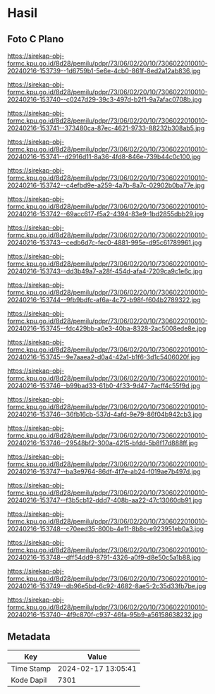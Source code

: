 # Hasil

## Foto C Plano

https://sirekap-obj-formc.kpu.go.id/8d28/pemilu/pdpr/73/06/02/20/10/7306022010010-20240216-153739--1d6759b1-5e6e-4cb0-861f-8ed2a12ab836.jpg

https://sirekap-obj-formc.kpu.go.id/8d28/pemilu/pdpr/73/06/02/20/10/7306022010010-20240216-153740--c0247d29-39c3-497d-b2f1-9a7afac0708b.jpg

https://sirekap-obj-formc.kpu.go.id/8d28/pemilu/pdpr/73/06/02/20/10/7306022010010-20240216-153741--373480ca-87ec-4621-9733-88232b308ab5.jpg

https://sirekap-obj-formc.kpu.go.id/8d28/pemilu/pdpr/73/06/02/20/10/7306022010010-20240216-153741--d2916d11-8a36-4fd8-846e-739b44c0c100.jpg

https://sirekap-obj-formc.kpu.go.id/8d28/pemilu/pdpr/73/06/02/20/10/7306022010010-20240216-153742--c4efbd9e-a259-4a7b-8a7c-02902b0ba77e.jpg

https://sirekap-obj-formc.kpu.go.id/8d28/pemilu/pdpr/73/06/02/20/10/7306022010010-20240216-153742--69acc617-f5a2-4394-83e9-1bd2855dbb29.jpg

https://sirekap-obj-formc.kpu.go.id/8d28/pemilu/pdpr/73/06/02/20/10/7306022010010-20240216-153743--cedb6d7c-fec0-4881-995e-d95c61789961.jpg

https://sirekap-obj-formc.kpu.go.id/8d28/pemilu/pdpr/73/06/02/20/10/7306022010010-20240216-153743--dd3b49a7-a28f-454d-afa4-7209ca9c1e6c.jpg

https://sirekap-obj-formc.kpu.go.id/8d28/pemilu/pdpr/73/06/02/20/10/7306022010010-20240216-153744--9fb9bdfc-af6a-4c72-b98f-f604b2789322.jpg

https://sirekap-obj-formc.kpu.go.id/8d28/pemilu/pdpr/73/06/02/20/10/7306022010010-20240216-153745--fdc429bb-a0e3-40ba-8328-2ac5008ede8e.jpg

https://sirekap-obj-formc.kpu.go.id/8d28/pemilu/pdpr/73/06/02/20/10/7306022010010-20240216-153745--9e7aaea2-d0a4-42a1-b1f6-3d1c5406020f.jpg

https://sirekap-obj-formc.kpu.go.id/8d28/pemilu/pdpr/73/06/02/20/10/7306022010010-20240216-153746--b99bad33-61b0-4f33-9d47-7acff4c55f9d.jpg

https://sirekap-obj-formc.kpu.go.id/8d28/pemilu/pdpr/73/06/02/20/10/7306022010010-20240216-153746--36fb16cb-537d-4afd-9e79-86f04b942cb3.jpg

https://sirekap-obj-formc.kpu.go.id/8d28/pemilu/pdpr/73/06/02/20/10/7306022010010-20240216-153746--29548bf2-300a-4215-bfdd-5b8f17d888ff.jpg

https://sirekap-obj-formc.kpu.go.id/8d28/pemilu/pdpr/73/06/02/20/10/7306022010010-20240216-153747--ba3e9764-86df-4f7e-ab24-f019ae7b497d.jpg

https://sirekap-obj-formc.kpu.go.id/8d28/pemilu/pdpr/73/06/02/20/10/7306022010010-20240216-153747--f3b5cb12-ddd7-408b-aa22-47c13060db91.jpg

https://sirekap-obj-formc.kpu.go.id/8d28/pemilu/pdpr/73/06/02/20/10/7306022010010-20240216-153748--c70eed35-800b-4e11-8b8c-e923951eb0a3.jpg

https://sirekap-obj-formc.kpu.go.id/8d28/pemilu/pdpr/73/06/02/20/10/7306022010010-20240216-153748--dff54dd9-8791-4326-a0f9-d8e50c5a1b88.jpg

https://sirekap-obj-formc.kpu.go.id/8d28/pemilu/pdpr/73/06/02/20/10/7306022010010-20240216-153749--db96e5bd-6c92-4682-8ae5-2c35d33fb7be.jpg

https://sirekap-obj-formc.kpu.go.id/8d28/pemilu/pdpr/73/06/02/20/10/7306022010010-20240216-153740--4f9c870f-c937-46fa-95b9-a56158638232.jpg


## Metadata

| Key        | Value               |
| ---------- | ------------------- |
| Time Stamp | 2024-02-17 13:05:41 |
| Kode Dapil | 7301                |



